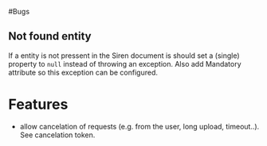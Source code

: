 #Bugs

## Not found entity
If a entity is not pressent in the Siren document is should set a (single) property to `null` instead of throwing an exception. Also add Mandatory attribute so this exception can be configured.

# Features
- allow cancelation of requests (e.g. from the user, long upload, timeout..). See cancelation token.